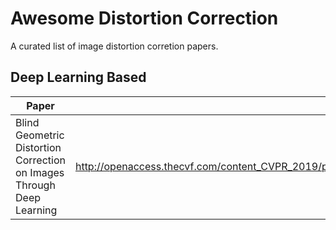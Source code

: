 # Awesome Distortion Correction
A curated list of image distortion corretion papers.
## Deep Learning Based
|Paper|Link|Conference|
|---|---|---|
|Blind Geometric Distortion Correction on Images Through Deep Learning|http://openaccess.thecvf.com/content_CVPR_2019/papers/Li_Blind_Geometric_Distortion_Correction_on_Images_Through_Deep_Learning_CVPR_2019_paper.pdf|CVPR '19|
